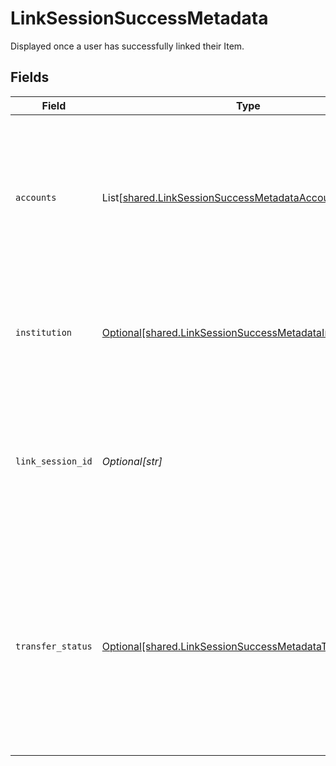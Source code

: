 # LinkSessionSuccessMetadata

Displayed once a user has successfully linked their Item.


## Fields

| Field                                                                                                                                                                                                                                                                                                                 | Type                                                                                                                                                                                                                                                                                                                  | Required                                                                                                                                                                                                                                                                                                              | Description                                                                                                                                                                                                                                                                                                           |
| --------------------------------------------------------------------------------------------------------------------------------------------------------------------------------------------------------------------------------------------------------------------------------------------------------------------- | --------------------------------------------------------------------------------------------------------------------------------------------------------------------------------------------------------------------------------------------------------------------------------------------------------------------- | --------------------------------------------------------------------------------------------------------------------------------------------------------------------------------------------------------------------------------------------------------------------------------------------------------------------- | --------------------------------------------------------------------------------------------------------------------------------------------------------------------------------------------------------------------------------------------------------------------------------------------------------------------- |
| `accounts`                                                                                                                                                                                                                                                                                                            | List[[shared.LinkSessionSuccessMetadataAccount](../../models/shared/linksessionsuccessmetadataaccount.md)]                                                                                                                                                                                                            | :heavy_minus_sign:                                                                                                                                                                                                                                                                                                    | A list of accounts attached to the connected Item. If Account Select is enabled via the developer dashboard, `accounts` will only include selected accounts.                                                                                                                                                          |
| `institution`                                                                                                                                                                                                                                                                                                         | [Optional[shared.LinkSessionSuccessMetadataInstitution]](../../models/shared/linksessionsuccessmetadatainstitution.md)                                                                                                                                                                                                | :heavy_minus_sign:                                                                                                                                                                                                                                                                                                    | An institution object. If the Item was created via Same-Day micro-deposit verification, will be `null`.                                                                                                                                                                                                               |
| `link_session_id`                                                                                                                                                                                                                                                                                                     | *Optional[str]*                                                                                                                                                                                                                                                                                                       | :heavy_minus_sign:                                                                                                                                                                                                                                                                                                    | A unique identifier associated with a user's actions and events through the Link flow. Include this identifier when opening a support ticket for faster turnaround.                                                                                                                                                   |
| `transfer_status`                                                                                                                                                                                                                                                                                                     | [Optional[shared.LinkSessionSuccessMetadataTransferStatus]](../../models/shared/linksessionsuccessmetadatatransferstatus.md)                                                                                                                                                                                          | :heavy_minus_sign:                                                                                                                                                                                                                                                                                                    | The status of a transfer. Returned only when [Transfer UI](/docs/transfer/using-transfer-ui) is implemented.<br/><br/>- `COMPLETE` – The transfer was completed.<br/>- `INCOMPLETE` – The transfer could not be completed. For help, see [Troubleshooting transfers](/docs/transfer/using-transfer-ui#troubleshooting-transfers). |
